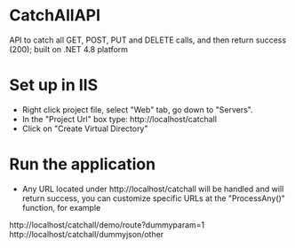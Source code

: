 # CatchAllAPI
API to catch all GET, POST, PUT and DELETE calls, and then return success (200); built on .NET 4.8 platform

# Set up in IIS
- Right click project file, select "Web" tab, go down to "Servers".
- In the "Project Url" box type: http://localhost/catchall
- Click on "Create Virtual Directory"

# Run the application
- Any URL located under http://localhost/catchall will be handled and will return success, you can customize specific URLs at the "ProcessAny()" function, for example

http://localhost/catchall/demo/route?dummyparam=1
http://localhost/catchall/dummyjson/other
